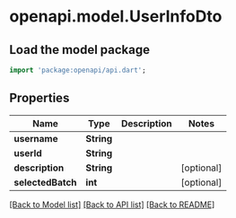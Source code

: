 # openapi.model.UserInfoDto

## Load the model package
```dart
import 'package:openapi/api.dart';
```

## Properties
Name | Type | Description | Notes
------------ | ------------- | ------------- | -------------
**username** | **String** |  | 
**userId** | **String** |  | 
**description** | **String** |  | [optional] 
**selectedBatch** | **int** |  | [optional] 

[[Back to Model list]](../README.md#documentation-for-models) [[Back to API list]](../README.md#documentation-for-api-endpoints) [[Back to README]](../README.md)


